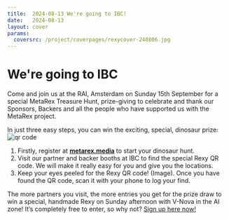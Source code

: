 ```yaml
---
title:  2024-08-13 We're going to IBC!
date:   2024-08-13
layout: cover
params:
  coversrc: /project/coverpages/rexycover-240806.jpg
---
```


# We're going to IBC

Come and join us at the RAI, Amsterdam on Sunday 15th September for a special
MetaRex Treasure Hunt, prize-giving to celebrate and thank our Sponsors,
Backers and all the people who have supported us with the MetaRex project.

In just three easy steps, you can win the exciting, special, dinosaur prize:
<img class="ui right floated small image" src="/project/treasure-hunt/ibc-partner.png" alt="qr code">

1. Firstly, register at **[metarex.media][enter]** to start your dinosaur hunt.
2. Visit our partner and backer booths at IBC to find the special Rexy QR code.
   We will make it really easy for you and give you the locations.
3. Keep your eyes peeled for the Rexy QR code!  (Image).  Once you have found
   the QR code, scan it with your phone to log your find.

The more partners you visit, the more entries you get for the prize draw to win
a special, handmade Rexy on Sunday afternoon with V-Nova in the AI zone! It’s
completely free to enter, so why not?  [Sign up here now!][enter]

[enter]:    https://bit.ly/rexy-ibc-2024
[qrimg]:    /project/treasure-hunt/ibc-partner.png